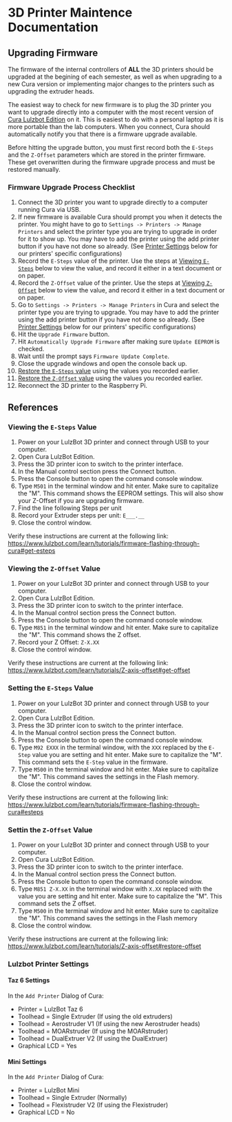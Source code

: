 # 3D Printer Maintence Documentation

<h2 id="firmware-upgrade">Upgrading Firmware</h2>

The firmware of the internal controllers of **ALL** the 3D printers should be
upgraded at the begining of each semester, as well as when upgrading to a new
Cura version or implementing major changes to the printers such as upgrading the
extruder heads.

The easiest way to check for new firmware is to plug the 3D printer you want to
upgrade directly into a computer with the most recent version of [Cura Lulzbot
Edition](https://www.lulzbot.com/cura#download) on it. This is easiest to do
with a personal laptop as it is more portable than the lab computers. When you
connect, Cura should automatically notify you that there is a firmware upgrade
available.

Before hitting the upgrade button, you must first record both the `E-Steps` and
the `Z-Offset` parameters which are stored in the printer firmware. These get
overwritten during the firmware upgrade process and must be restored manually.

### Firmware Upgrade Process Checklist

1.  Connect the 3D printer you want to upgrade directly to a computer running
    Cura via USB.
2.  If new firmware is available Cura should prompt you when it detects the
    printer. You might have to go to `Settings -> Printers -> Manage Printers`
		and select the printer type you are trying to upgrade in order for it to
		show up. You may have to add the printer using the add printer button if
		you have not done so already. (See [Printer Settings](#printer-settings)
		below for our printers' specific configurations)
3.  Record the `E-Steps` value of the printer. Use the steps at
    [Viewing `E-Steps`](#viewing-esteps) below to view the value, and record it
    either in a text document or on paper.
4.  Record the `Z-Offset` value of the printer. Use the steps at
    [Viewing `Z-Offset`](#viewing-zoffset) below to view the value, and record
		it either in a text document or on paper.
5.  Go to `Settings -> Printers -> Manage Printers` in Cura and select the
    printer type you are trying to upgrade. You may have to add the printer
		using the add printer button if you have not done so already. (See [Printer
		Settings](#printer-settings) below for our printers' specific
		configurations)
6.  Hit the `Upgrade Firmware` button.
7.  Hit `Automatically Upgrade Firmware` after making sure `Update EEPROM` is checked.
8.  Wait until the prompt says `Firmware Update Complete`.
9.  Close the upgrade windows and open the console back up.
10. [Restore the `E-Steps` value](#setting-esteps) using the values you recorded earlier.
11. [Restore the `Z-Offset` value](#setting-zoffset) using the values you recorded earlier.
12. Reconnect the 3D printer to the Raspberry Pi.





<h2 id="refs">References</h2>

<h3 id="viewing-esteps">Viewing the <code>E-Steps</code> Value</h3>

1.  Power on your LulzBot 3D printer and connect through USB to your computer.
2.  Open Cura LulzBot Edition.
3.  Press the 3D printer icon to switch to the printer interface.
4.  In the Manual control section press the Connect button.
5.  Press the Console button to open the command console window.
6.  Type `M501` in the terminal window and hit enter. Make sure to capitalize
    the "M". This command shows the EEPROM settings. This will also show your
		Z-Offset if you are upgrading firmware.
7.  Find the line following Steps per unit
8.  Record your Extruder steps per unit: `E___.__`
9.  Close the control window.

Verify these instructions are current at the following link:
<https://www.lulzbot.com/learn/tutorials/firmware-flashing-through-cura#get-esteps>

<h3 id="viewing-zoffset">Viewing the <code>Z-Offset</code> Value</h3>

1.  Power on your LulzBot 3D printer and connect through USB to your computer.
2.  Open Cura LulzBot Edition.
3.  Press the 3D printer icon to switch to the printer interface.
4.  In the Manual control section press the Connect button.
5.  Press the Console button to open the command console window.
6.  Type `M851` in the terminal window and hit enter. Make sure to capitalize
    the "M". This command shows the Z offset.
7.  Record your Z Offset: `Z-X.XX`
8.  Close the control window.

Verify these instructions are current at the following link:
<https://www.lulzbot.com/learn/tutorials/Z-axis-offset#get-offset>

<h3 id="setting-esteps">Setting the <code>E-Steps</code> Value</h3>

1.  Power on your LulzBot 3D printer and connect through USB to your computer.
2.  Open Cura LulzBot Edition.
3.  Press the 3D printer icon to switch to the printer interface.
4.  In the Manual control section press the Connect button.
5.  Press the Console button to open the command console window.
6.  Type `M92 EXXX` in the terminal window, with the `XXX` replaced by the
    `E-Step` value you are setting and hit enter. Make sure to capitalize
    the "M". This command sets the `E-Step` value in the firmware.
7.  Type `M500` in the terminal window and hit enter. Make sure to capitalize
    the "M". This command saves the settings in the Flash memory.
8.  Close the control window.

Verify these instructions are current at the following link:
<https://www.lulzbot.com/learn/tutorials/firmware-flashing-through-cura#esteps>

<h3 id="setting-zoffset">Settin the <code>Z-Offset</code> Value</h3>

1.  Power on your LulzBot 3D printer and connect through USB to your computer.
2.  Open Cura LulzBot Edition.
3.  Press the 3D printer icon to switch to the printer interface.
4.  In the Manual control section press the Connect button.
5.  Press the Console button to open the command console window.
6.  Type `M851 Z-X.XX` in the terminal window with `X.XX` replaced with the
     value you are setting and hit enter. Make sure to capitalize the "M". This
    command sets the Z offset.
7.  Type `M500` in the terminal window and hit enter. Make sure to capitalize
    the "M". This command saves the settings in the Flash memory
8.  Close the control window.

Verify these instructions are current at the following link:
<https://www.lulzbot.com/learn/tutorials/Z-axis-offset#restore-offset>

<h3 id="printer-settings">Lulzbot Printer Settings</h3>

<h4 id="taz-settings">Taz 6 Settings</h4>

In the `Add Printer` Dialog of Cura:

*   Printer = LulzBot Taz 6
*   Toolhead = Single Extruder (If using the old extruders)
*   Toolhead = Aerostruder V1 (If using the new Aerostruder heads)
*   Toolhead = MOARstruder (If using the MOARstruder)
*   Toolhead = DualExtruer V2 (If using the DualExtruer)
*   Graphical LCD = Yes

<h4 id="mini-settings">Mini Settings</h4>

In the `Add Printer` Dialog of Cura:

*   Printer = LulzBot Mini
*   Toolhead = Single Extruder (Normally)
*   Toolhead = Flexistruder V2 (If using the Flexistruder)
*   Graphical LCD = No
